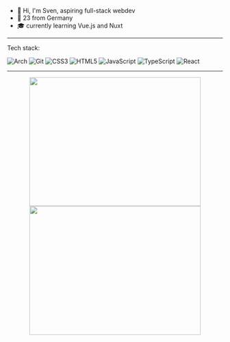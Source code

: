 - 👋 Hi, I'm Sven, aspiring full-stack webdev
- 🌱 23 from Germany 
- :mortar_board: currently learning Vue.js and Nuxt

--- 

Tech stack:

<!---
https://github.com/Ileriayo/markdown-badges
-->

![Arch](https://img.shields.io/badge/Arch%20Linux-1793D1?logo=arch-linux&logoColor=fff&style=for-the-badge)
![Git](https://img.shields.io/badge/git-%23F05033.svg?style=for-the-badge&logo=git&logoColor=white)
![CSS3](https://img.shields.io/badge/css3-%231572B6.svg?style=for-the-badge&logo=css3&logoColor=white)
![HTML5](https://img.shields.io/badge/html5-%23E34F26.svg?style=for-the-badge&logo=html5&logoColor=white)
![JavaScript](https://img.shields.io/badge/javascript-%23323330.svg?style=for-the-badge&logo=javascript&logoColor=%23F7DF1E)
![TypeScript](https://img.shields.io/badge/typescript-%23007ACC.svg?style=for-the-badge&logo=typescript&logoColor=white)
![React](https://img.shields.io/badge/react-%2320232a.svg?style=for-the-badge&logo=react&logoColor=%2361DAFB)

---

<p align = "center">
  <img src = "https://github-readme-stats.vercel.app/api/top-langs/?username=svenrisse&layout=compact&theme=react&hide_border=true&langs_count=10" height= 300 width = 400>
  <img src = "https://github-readme-streak-stats.herokuapp.com?user=svenrisse&theme=react&hide_border=true" height=300 width = 400>
</p>
